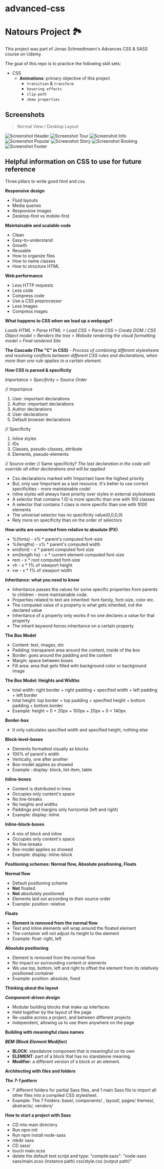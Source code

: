 # advanced-css



# Natours Project 🏞️

This project was part of Jonas Schmedtmann's Advances CSS & SASS course on Udemy.

The goal of this repo is to practice the following skill sets:

- CSS
  - **Animations**: primary objective of this project
    - `transition` & `transform`
    - `hovering effects`
    - `clip-path`
    - `skew properties`



## Screenshots

> Normal View / Desktop Layout

![Screenshot Header](./starter/screenshots/header.png)
![Screenshot Tour](./starter/screenshots/tour.png)
![Screenshot Info](./starter/screenshots/info.png)
![Screenshot Popular](./starter/screenshots/popular.png)
![Screenshot Story](./starter/screenshots/story.png)
![Screenshot Booking](./starter/screenshots/booking.png)
![Screenshot Footer](./starter/screenshots/footer.png)



## Helpful information on CSS to use for future reference






Three pillars to write good html and css

**Responsive design**

* Fluid layouts
* Media queries
* Responsive images
* Desktop-first vs mobile-first

**Maintainable and scalable code**

* Clean
* Easy-to-understand
* Growth
* Reusable
* How to organize files
* How to name classes
* How to structure HTML

**Web performance**

* Less HTTP requests
* Less code
* Compress code
* Use a CSS preprocessor
* Less images
* Compress mages

**What happens to CSS when we load up a webpage?**

*Loads HTML > Parse HTML > Load CSS > Parse CSS > Create
DOM / CSS Object model > Renders the tree > Website rendering the visual formatting model > Final rendered Site*

**The Cascade (The "C" in CSS)**
*- Process of combining different stylesheets and resolving conflicts
between different CSS rules and declarations, when more than one
rule applies to a certain element.*

**How CSS is parsed & specificity**

*Importance > Specificity > Source Order*

// Importance

1. User :important declarations
2. Author :important declarations
3. Author declarations
4. User declarations
5. Default browser declarations

// Specificity

1. Inline styles
2. IDs
3. Classes, pseudo-classes, attribute
4. Elements, pseudo-elements

// Source order
// Same specificity?
*The last declaration in the code will override all other
declarations and will be applied*

* Css declarations marked with !important have the highest priority
* But, only use !important as a last resource. It's better to use correct
  specificities - more maintainable code!
* inline styles will always have priority over styles in external stylesheets
* A selector that contains 1 ID is more specific than one with 100 classes
* A selector that contains 1 class is more specific than one with 1000 elements
* The universal selector has no specificity value(0,0,0,0)
* Rely more on specificity than on the order of selectors

**How units are converted from relative to absolute (PX)**

* %(fonts) - x% * parent's computed font-size
* %(lengths) - x% * parent's computed width
* em(font) - x * parent computed font size
* em(length hs) - x * current element computed font-size
* rem - x * root computed font-size
* vh - x * 1% of viewport height
* vw - x * 1% of viewport width

**Inheritance: what you need to know**

* Inheritance passes the values for some specific properties
  from parents to children - more maintainable code.
* Properties related to text are inherited: font-family, font-size, color etc.
* The computed value of a property is what gets inherited, not the declared value
* Inheritance of a property only works if no one declares a value for that property
* The inherit keyword forces inheritance on a certain property

**The Box Model**

* Content: text, images, etc
* Padding: transparent area around the content, inside of the box
* Border: goes around the padding and the content
* Margin: space between boxes
* Fill area: area that gets filled with background color or background image

**The Box Model: Heights and Widths**

* total width: right border + right padding + specified width + left padding + left border
* total height: top border + top padding + specified height + bottom padding + bottom border
* Example: height = 0 + 20px + 100px + 20px + 0 = 140px

**Border-box**

* It only calculates specified width and specified height, nothing else

**Block-level-boxes**

* Elements formatted visually as blocks
* 100% of parent's width
* Vertically, one after another
* Box-model applies as showed
* Example : display: block, list-item, table

**Inline-boxes**

* Content is distributed in lines
* Occupies only content's space
* No line-breaks
* No heights and widths
* Paddings and margins only horizontal (left and right)
* Example: display: inline

**Inline-block-boxes**

* A mix of block and inline
* Occupies only content's space
* No line-breaks
* Box-model applies as showed
* Example: display: inline-block

**Positioning schemes: Normal flow, Absolute positioning, Floats**

**Normal flow**

* Default positioning scheme
* **Not** floated
* **Not** absolutely positioned
* Elements laid out according to their source order
* Example:  position: relative

**Floats**

* **Element is removed from the normal flow**
* Text and inline elements will wrap around the floated element
* The container will not adjust its height to the element
* Example: float: right, left

**Absolute positioning**

* Element is removed from the normal flow
* No impact on surrounding content or elements
* We use top, bottom, left and right to offset the element from its
  relatively positioned container
* Example: position: absolute, fixed

**Thinking about the layout**

**_Component-driven design_**

* Modular building blocks that make up interfaces
* Held together by the layout of the page
* Re-usable across a project, and between different projects
* Independent, allowing us to use them anywhere on the page

**Building with meaningful class names**

**_BEM (Block Element Modifier)_**

* **BLOCK**: standalone component that is meaningful on its own
* **ELEMENT**: part of a block that has no standalone meaning.
* **Modifier**: a different version of a block or an element.

**Architecting with files and folders**

**_The 7-1 pattern_**

* 7 different folders for partial Sass files, and
  1 main Sass file to import all other files into
  a compiled CSS stylesheet.
* Example: 
The 7 Folders: base/, components/ , layout/, pages/
themes/, abstracts/, vendors/

**How to start a project with Sass**

* CD into main directory
* Run npm init
* Run npm install node-sass
* mkdir sass
* CD sass/
* touch main.scss
* delete the default test script and type: "compile:sass": "node-sass sass/main.scss (instance path) css/style.css (output path)"